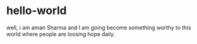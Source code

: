# hello-world

well, i am aman Sharma and I am going become something worthy to this world where people are loosing hope daily.
